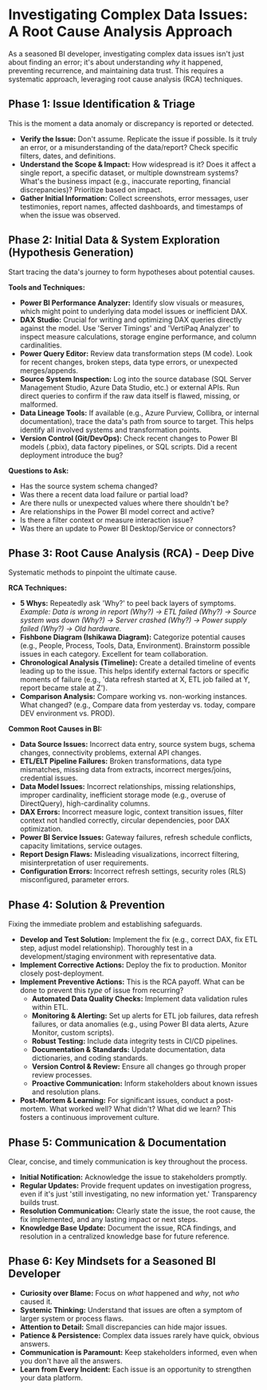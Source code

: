 # Investigating Complex Data Issues: A Root Cause Analysis Approach

As a seasoned BI developer, investigating complex data issues isn't just about finding an error; it's about understanding *why* it happened, preventing recurrence, and maintaining data trust. This requires a systematic approach, leveraging root cause analysis (RCA) techniques.

## Phase 1: Issue Identification & Triage

This is the moment a data anomaly or discrepancy is reported or detected.

- **Verify the Issue:** Don't assume. Replicate the issue if possible. Is it truly an error, or a misunderstanding of the data/report? Check specific filters, dates, and definitions.
- **Understand the Scope & Impact:** How widespread is it? Does it affect a single report, a specific dataset, or multiple downstream systems? What's the business impact (e.g., inaccurate reporting, financial discrepancies)? Prioritize based on impact.
- **Gather Initial Information:** Collect screenshots, error messages, user testimonies, report names, affected dashboards, and timestamps of when the issue was observed.

## Phase 2: Initial Data & System Exploration (Hypothesis Generation)

Start tracing the data's journey to form hypotheses about potential causes.

**Tools and Techniques:**

- **Power BI Performance Analyzer:** Identify slow visuals or measures, which might point to underlying data model issues or inefficient DAX.
- **DAX Studio:** Crucial for writing and optimizing DAX queries directly against the model. Use 'Server Timings' and 'VertiPaq Analyzer' to inspect measure calculations, storage engine performance, and column cardinalities.
- **Power Query Editor:** Review data transformation steps (M code). Look for recent changes, broken steps, data type errors, or unexpected merges/appends.
- **Source System Inspection:** Log into the source database (SQL Server Management Studio, Azure Data Studio, etc.) or external APIs. Run direct queries to confirm if the raw data itself is flawed, missing, or malformed.
- **Data Lineage Tools:** If available (e.g., Azure Purview, Collibra, or internal documentation), trace the data's path from source to target. This helps identify all involved systems and transformation points.
- **Version Control (Git/DevOps):** Check recent changes to Power BI models (.pbix), data factory pipelines, or SQL scripts. Did a recent deployment introduce the bug?

**Questions to Ask:**

- Has the source system schema changed?
- Was there a recent data load failure or partial load?
- Are there nulls or unexpected values where there shouldn't be?
- Are relationships in the Power BI model correct and active?
- Is there a filter context or measure interaction issue?
- Was there an update to Power BI Desktop/Service or connectors?

## Phase 3: Root Cause Analysis (RCA) - Deep Dive

Systematic methods to pinpoint the ultimate cause.

**RCA Techniques:**

- **5 Whys:** Repeatedly ask 'Why?' to peel back layers of symptoms. *Example: Data is wrong in report (Why?) -> ETL failed (Why?) -> Source system was down (Why?) -> Server crashed (Why?) -> Power supply failed (Why?) -> Old hardware.*
- **Fishbone Diagram (Ishikawa Diagram):** Categorize potential causes (e.g., People, Process, Tools, Data, Environment). Brainstorm possible issues in each category. Excellent for team collaboration.
- **Chronological Analysis (Timeline):** Create a detailed timeline of events leading up to the issue. This helps identify external factors or specific moments of failure (e.g., 'data refresh started at X, ETL job failed at Y, report became stale at Z').
- **Comparison Analysis:** Compare working vs. non-working instances. What changed? (e.g., Compare data from yesterday vs. today, compare DEV environment vs. PROD).

**Common Root Causes in BI:**

- **Data Source Issues:** Incorrect data entry, source system bugs, schema changes, connectivity problems, external API changes.
- **ETL/ELT Pipeline Failures:** Broken transformations, data type mismatches, missing data from extracts, incorrect merges/joins, credential issues.
- **Data Model Issues:** Incorrect relationships, missing relationships, improper cardinality, inefficient storage mode (e.g., overuse of DirectQuery), high-cardinality columns.
- **DAX Errors:** Incorrect measure logic, context transition issues, filter context not handled correctly, circular dependencies, poor DAX optimization.
- **Power BI Service Issues:** Gateway failures, refresh schedule conflicts, capacity limitations, service outages.
- **Report Design Flaws:** Misleading visualizations, incorrect filtering, misinterpretation of user requirements.
- **Configuration Errors:** Incorrect refresh settings, security roles (RLS) misconfigured, parameter errors.

## Phase 4: Solution & Prevention

Fixing the immediate problem and establishing safeguards.

- **Develop and Test Solution:** Implement the fix (e.g., correct DAX, fix ETL step, adjust model relationship). Thoroughly test in a development/staging environment with representative data.
- **Implement Corrective Actions:** Deploy the fix to production. Monitor closely post-deployment.
- **Implement Preventive Actions:** This is the RCA payoff. What can be done to prevent this *type* of issue from recurring?
  - **Automated Data Quality Checks:** Implement data validation rules within ETL.
  - **Monitoring & Alerting:** Set up alerts for ETL job failures, data refresh failures, or data anomalies (e.g., using Power BI data alerts, Azure Monitor, custom scripts).
  - **Robust Testing:** Include data integrity tests in CI/CD pipelines.
  - **Documentation & Standards:** Update documentation, data dictionaries, and coding standards.
  - **Version Control & Review:** Ensure all changes go through proper review processes.
  - **Proactive Communication:** Inform stakeholders about known issues and resolution plans.
- **Post-Mortem & Learning:** For significant issues, conduct a post-mortem. What worked well? What didn't? What did we learn? This fosters a continuous improvement culture.

## Phase 5: Communication & Documentation

Clear, concise, and timely communication is key throughout the process.

- **Initial Notification:** Acknowledge the issue to stakeholders promptly.
- **Regular Updates:** Provide frequent updates on investigation progress, even if it's just 'still investigating, no new information yet.' Transparency builds trust.
- **Resolution Communication:** Clearly state the issue, the root cause, the fix implemented, and any lasting impact or next steps.
- **Knowledge Base Update:** Document the issue, RCA findings, and resolution in a centralized knowledge base for future reference.

## Phase 6: Key Mindsets for a Seasoned BI Developer

- **Curiosity over Blame:** Focus on *what* happened and *why*, not *who* caused it.
- **Systemic Thinking:** Understand that issues are often a symptom of larger system or process flaws.
- **Attention to Detail:** Small discrepancies can hide major issues.
- **Patience & Persistence:** Complex data issues rarely have quick, obvious answers.
- **Communication is Paramount:** Keep stakeholders informed, even when you don't have all the answers.
- **Learn from Every Incident:** Each issue is an opportunity to strengthen your data platform.
